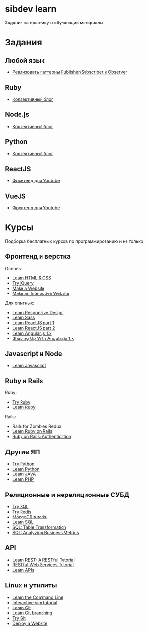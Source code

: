 # sibdev learn

Задания на практику и обучающие материалы

# Задания

## Любой язык

* [Реализовать паттерны Publisher/Subscriber и Observer](tasks/common/pubsub_and_observer.md)

## Ruby

* [Коллективный блог](tasks/ruby/collective_blog.md)

## Node.js

* [Коллективный блог](tasks/nodejs/collective_blog.md)

## Python

* [Коллективный блог](tasks/python/collective_blog.md)

## ReactJS

* [Фронтенд для Youtube](tasks/reactjs/collective_blog.md)

## VueJS

* [Фронтенд для Youtube](tasks/vuejs/collective_blog.md)

# Курсы

Подборка бесплатных курсов по программированию и не только

## Фронтенд и верстка

Основы:

* [Learn HTML & CSS](https://www.codecademy.com/learn/learn-html-css)
* [Try jQuery](https://www.codeschool.com/courses/try-jquery)
* [Make a Website](https://www.codecademy.com/learn/make-a-website)
* [Make an Interactive Website](https://www.codecademy.com/skills/make-an-interactive-website)

Для опытных:

* [Learn Responsive Design](https://www.codecademy.com/learn/learn-responsive-design)
* [Learn Sass](https://www.codecademy.com/learn/learn-sass)
* [Learn ReactJS part 1](https://www.codecademy.com/learn/react-101)
* [Learn ReactJS part 2](https://www.codecademy.com/learn/react-102)
* [Learn Angular.js 1.x](https://www.codecademy.com/learn/learn-angularjs)
* [Shaping Up With Angular.js 1.x](https://www.codeschool.com/courses/shaping-up-with-angularjs)

## Javascript и Node

* [Learn Javascript](https://www.codecademy.com/learn/learn-javascript)

## Ruby и Rails

Ruby:

* [Try Ruby](http://tryruby.org/)
* [Learn Ruby](https://www.codecademy.com/learn/learn-ruby)

Rails:

* [Rails for Zombies Redux](https://www.codeschool.com/courses/rails-for-zombies-redux)
* [Learn Ruby on Rails](https://www.codecademy.com/learn/learn-rails)
* [Ruby on Rails: Authentication](https://www.codecademy.com/learn/rails-auth)

## Другие ЯП

* [Try Python](https://www.codeschool.com/courses/try-python)
* [Learn Python](https://www.codecademy.com/learn/python)
* [Learn JAVA](https://www.codecademy.com/learn/learn-java)
* [Learn PHP](https://www.codecademy.com/learn/php)

## Реляционные и нереляционные СУБД

* [Try SQL](https://www.codeschool.com/courses/try-sql)
* [Try Redis](https://try.redis.io/)
* [MongoDB tutorial](https://www.tutorialspoint.com/mongodb/index.htm)
* [Learn SQL](https://www.codecademy.com/learn/learn-sql)
* [SQL: Table Transformation](https://www.codecademy.com/learn/sql-table-transformation)
* [SQL: Analyzing Business Metrics](https://www.codecademy.com/learn/sql-analyzing-business-metrics)

## API

* [Learn REST: A RESTful Tutorial](http://www.restapitutorial.com/)
* [RESTful Web Services Tutorial](https://www.tutorialspoint.com/restful/)
* [Learn APIs](https://www.codecademy.com/apis)

## Linux и утилиты

* [Learn the Command Line](https://www.codecademy.com/learn/learn-the-command-line)
* [Interactive vim tutorial](http://www.openvim.com/)
* [Learn Git](https://www.codecademy.com/learn/learn-git)
* [Learn Git branching](http://learngitbranching.js.org/)
* [Try Git](https://try.github.io)
* [Deploy a Website](https://www.codecademy.com/learn/deploy-a-website)
